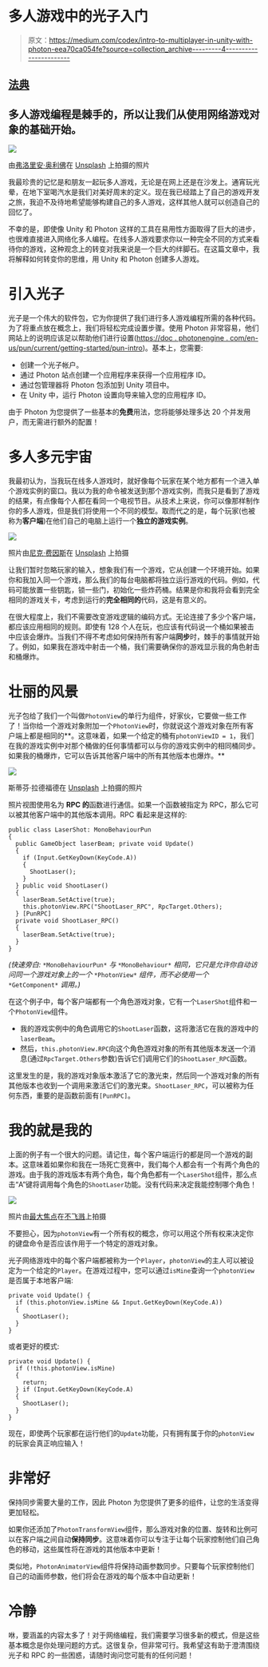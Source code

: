 # 多人游戏中的光子入门

> 原文：<https://medium.com/codex/intro-to-multiplayer-in-unity-with-photon-eea70ca054fe?source=collection_archive---------4----------------------->

## [法典](http://medium.com/codex)

## 多人游戏编程是棘手的，所以让我们从使用网络游戏对象的基础开始。

![](img/1455fdead4cc42e24905d7fd4ce60c0d.png)

由[弗洛里安·奥利佛](https://unsplash.com/@florianolv?utm_source=unsplash&utm_medium=referral&utm_content=creditCopyText)在 [Unsplash](https://unsplash.com/s/photos/gaming?utm_source=unsplash&utm_medium=referral&utm_content=creditCopyText) 上拍摄的照片

我最珍贵的记忆是和朋友一起玩多人游戏，无论是在网上还是在沙发上。通宵玩光晕，在地下室喝汽水是我们对美好周末的定义。现在我已经踏上了自己的游戏开发之旅，我迫不及待地希望能够构建自己的多人游戏，这样其他人就可以创造自己的回忆了。

不幸的是，即使像 Unity 和 Photon 这样的工具在易用性方面取得了巨大的进步，也很难直接进入网络化多人编程。在线多人游戏要求你以一种完全不同的方式来看待你的游戏，这种观念上的转变对我来说是一个巨大的绊脚石。在这篇文章中，我将解释如何转变你的思维，用 Unity 和 Photon 创建多人游戏。

# 引入光子

光子是一个伟大的软件包，它为你提供了我们进行多人游戏编程所需的各种代码。为了将重点放在概念上，我们将轻松完成设置步骤。使用 Photon 非常容易，他们网站上的说明应该足以帮助他们进行设置([https://doc . photonengine . com/en-us/pun/current/getting-started/pun-intro](https://doc.photonengine.com/en-us/pun/current/getting-started/pun-intro))。基本上，您需要:

*   创建一个光子帐户。
*   通过 Photon 站点创建一个应用程序来获得一个应用程序 ID。
*   通过包管理器将 Photon 包添加到 Unity 项目中。
*   在 Unity 中，运行 Photon 设置向导来输入您的应用程序 ID。

由于 Photon 为您提供了一些基本的**免费**用法，您将能够处理多达 20 个并发用户，而无需进行额外的配置！

# 多人多元宇宙

我最初认为，当我玩在线多人游戏时，就好像每个玩家在某个地方都有一个进入单个游戏实例的窗口。我以为我的命令被发送到那个游戏实例，而我只是看到了游戏的结果，有点像每个人都在看同一个电视节目。从技术上来说，你可以像那样制作你的多人游戏，但是我们将使用一个不同的模型。取而代之的是，每个玩家(也被称为**客户端**)在他们自己的电脑上运行一个**独立的游戏实例**。

![](img/5a91841a8c339862d82fa0219488042f.png)

照片由[尼克·费因斯](https://unsplash.com/@jannerboy62?utm_source=unsplash&utm_medium=referral&utm_content=creditCopyText)在 [Unsplash](https://unsplash.com/s/photos/identical?utm_source=unsplash&utm_medium=referral&utm_content=creditCopyText) 上拍摄

让我们暂时忽略玩家的输入，想象我们有一个游戏，它从创建一个环境开始。如果你和我加入同一个游戏，那么我们的每台电脑都将独立运行游戏的代码。例如，代码可能放置一些钥匙，锁一些门，初始化一些炸药桶。结果是你和我将会看到完全相同的游戏关卡，考虑到运行的**完全相同的**代码，这是有意义的。

在很大程度上，我们不需要改变游戏逻辑的编码方式。无论连接了多少个客户端，都应该应用相同的规则。即使有 128 个人在玩，也应该有代码说一个桶如果被击中应该会爆炸。当我们不得不考虑如何保持所有客户端**同步**时，棘手的事情就开始了。例如，如果我在游戏中射击一个桶，我们需要确保你的游戏显示我的角色射击和桶爆炸。

# 壮丽的风景

光子包给了我们一个叫做`PhotonView`的单行为组件，好家伙，它要做一些工作了！当你给一个游戏对象附加一个`PhotonView`时，你就说这个游戏对象在所有客户端上都是相同的**。这意味着，如果一个给定的桶有`photonViewID = 1`，我们在我的游戏实例中对那个桶做的任何事情都可以与你的游戏实例中的相同桶同步。如果我的桶爆炸，它可以告诉其他客户端中的所有其他版本也爆炸。**

![](img/73428bb63454b7c19cdea813cbc0b516.png)

斯蒂芬·拉德福德在 [Unsplash](https://unsplash.com/s/photos/explosion?utm_source=unsplash&utm_medium=referral&utm_content=creditCopyText) 上拍摄的照片

照片视图使用名为 **RPC 的**函数进行通信。如果一个函数被指定为 RPC，那么它可以被其他客户端中的其他版本调用。RPC 看起来是这样的:

```
public class LaserShot: MonoBehaviourPun
{
  public GameObject laserBeam; private void Update()
  {
    if (Input.GetKeyDown(KeyCode.A))
    {
      ShootLaser();
    }
  } public void ShootLaser()
  {
    laserBeam.SetActive(true);
    this.photonView.RPC("ShootLaser_RPC", RpcTarget.Others);
  } [PunRPC]
  private void ShootLaser_RPC()
  {
    laserBeam.SetActive(true);
  }
}
```

*(快速旁白:* `*MonoBehaviourPun*` *与* `*MonoBehaviour*` *相同，它只是允许你自动访问同一个游戏对象上的一个* `*PhotonView*` *组件，而不必使用一个* `*GetComponent*` *调用。)*

在这个例子中，每个客户端都有一个角色游戏对象，它有一个`LaserShot`组件和一个`PhotonView`组件。

*   我的游戏实例中的角色调用它的`ShootLaser`函数，这将激活它在我的游戏中的`laserBeam`。
*   然后，`this.photonView.RPC`向这个角色游戏对象的所有其他版本发送一个消息(通过`RpcTarget.Others`参数)告诉它们调用它们的`ShootLaser_RPC`函数。

这里发生的是，我的游戏对象版本激活了它的激光束，然后同一个游戏对象的所有其他版本也收到一个调用来激活它们的激光束。`ShootLaser_RPC`，可以被称为任何东西，重要的是函数前面有`[PunRPC]`。

# 我的就是我的

上面的例子有一个很大的问题。请记住，每个客户端运行的都是同一个游戏的副本。这意味着如果你和我在一场死亡竞赛中，我们每个人都会有一个有两个角色的游戏。由于我的游戏版本有两个角色，每个角色都有一个`LaserShot`组件，那么点击“A”键将调用每个角色的`ShootLaser`功能。没有代码来决定我能控制哪个角色！

![](img/8761f5044ee4e924ecb4cc8b13df33a2.png)

照片由[最大焦点](https://unsplash.com/@maximalfocus?utm_source=unsplash&utm_medium=referral&utm_content=creditCopyText)在[不飞溅](https://unsplash.com/s/photos/laser?utm_source=unsplash&utm_medium=referral&utm_content=creditCopyText)上拍摄

不要担心，因为`photonView`有一个所有权的概念，你可以用这个所有权来决定你的键盘命令是否应该作用于一个特定的游戏对象。

光子网络游戏中的每个客户端都被称为一个`Player`，`photonView`的主人可以被设定为一个给定的`Player`。在游戏过程中，您可以通过`isMine`查询一个`photonView`是否属于本地客户端:

```
private void Update() {
  if (this.photonView.isMine && Input.GetKeyDown(KeyCode.A))
  {
    ShootLaser();
  }
}
```

或者更好的模式:

```
private void Update() {
  if (!this.photonView.isMine)
  {
    return;
  } if (Input.GetKeyDown(KeyCode.A)
  {
    ShootLaser();
  }
}
```

现在，即使两个玩家都在运行他们的`Update`功能，只有拥有属于你的`photonView`的玩家会真正响应输入！

# 非常好

保持同步需要大量的工作，因此 Photon 为您提供了更多的组件，让您的生活变得更加轻松。

如果你还添加了`PhotonTransformView`组件，那么游戏对象的位置、旋转和比例可以在客户端之间自动**保持同步**。这意味着你可以专注于让每个玩家控制他们自己角色的移动，这些属性将在游戏的其他版本中更新！

类似地，`PhotonAnimatorView`组件将保持动画参数同步。只要每个玩家控制他们自己的动画师参数，他们将会在游戏的每个版本中自动更新！

# 冷静

咻，要涵盖的内容太多了！对于网络编程，我们需要学习很多新的模式，但是这些基本概念是你处理问题的方式。这很复杂，但非常可行。我希望这有助于澄清围绕光子和 RPC 的一些困惑，请随时询问您可能有的任何问题！